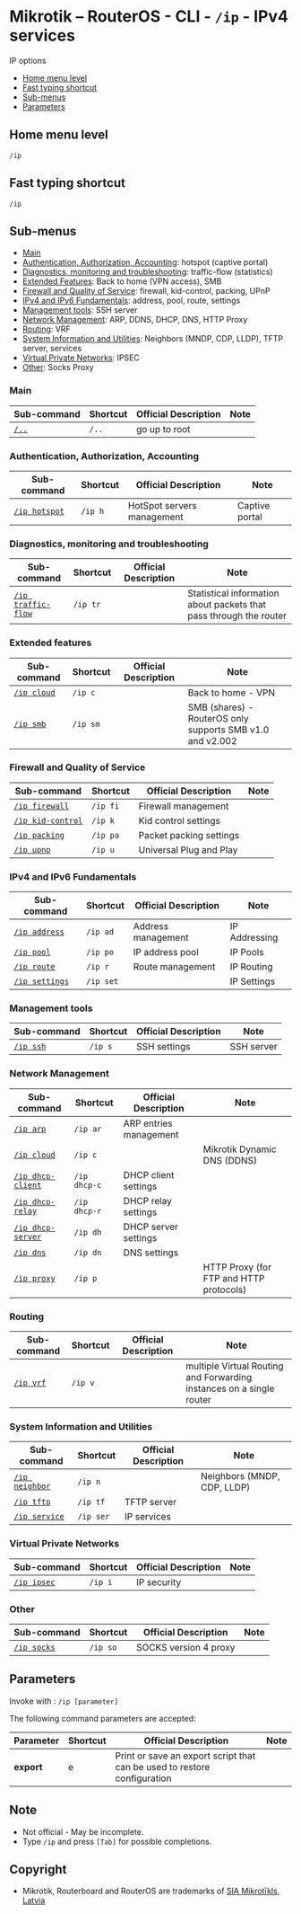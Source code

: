 # Mikrotik – RouterOS - CLI - `/ip` - IPv4 services

IP options

- [Home menu level](#home-menu-level)
- [Fast typing shortcut](#fast-typing-shortcut)
- [Sub-menus](#sub-menus)
- [Parameters](#parameters)

## Home menu level

`/ip` 

## Fast typing shortcut

`/ip`

## Sub-menus

- [Main](#main)
- [Authentication, Authorization, Accounting](#authentication-authorization-accounting): hotspot (captive portal)
- [Diagnostics, monitoring and troubleshooting](#diagnostics-monitoring-and-troubleshooting): traffic-flow (statistics)
- [Extended Features](#extended-features): Back to home (VPN access), SMB
- [Firewall and Quality of Service](#firewall-and-quality-of-service): firewall, kid-control, packing, UPnP
- [IPv4 and IPv6 Fundamentals](#ipv4-and-ipv6-fundamentals): address, pool, route, settings
- [Management tools](#management-tools): SSH server
- [Network Management](#network-management): ARP, DDNS, DHCP, DNS, HTTP Proxy
- [Routing](#routing): VRF
- [System Information and Utilities](#system-information-and-utilities): Neighbors (MNDP, CDP, LLDP), TFTP server, services
- [Virtual Private Networks](#virtual-private-networks): IPSEC
- [Other](#other): Socks Proxy

### Main
| **Sub-command** | **Shortcut** | **Official Description** | **Note** |
|---|---|---|---|
| [`/..`](root-level.md) | `/..` | go up to root |  |

### Authentication, Authorization, Accounting
| **Sub-command** | **Shortcut** | **Official Description** | **Note** |
|---|---|---|---|
| [`/ip hotspot`](https://help.mikrotik.com/docs/pages/viewpage.action?pageId=56459266) | `/ip h` | HotSpot servers management | Captive portal |

### Diagnostics, monitoring and troubleshooting
| **Sub-command** | **Shortcut** | **Official Description** | **Note** |
|---|---|---|---|
| [`/ip traffic-flow`](https://help.mikrotik.com/docs/display/ROS/Traffic+Flow) | `/ip tr` |  | Statistical information about packets that pass through the router |     

### Extended features
| **Sub-command** | **Shortcut** | **Official Description** | **Note** |
|---|---|---|---|
| [`/ip cloud`](https://help.mikrotik.com/docs/display/ROS/Back+To+Home) | `/ip c` |  | Back to home - VPN |
| [`/ip smb`](https://help.mikrotik.com/docs/display/ROS/SMB) | `/ip sm` |  | SMB (shares) - RouterOS only supports SMB v1.0 and v2.002|

### Firewall and Quality of Service
| **Sub-command** | **Shortcut** | **Official Description** | **Note** |
|---|---|---|---|
| [`/ip firewall`](sub/ip.firewall.md) | `/ip fi` | Firewall management |  |
| [`/ip kid-control`](https://help.mikrotik.com/docs/display/ROS/Kid+Control) | `/ip k` | Kid control settings |  |
| [`/ip packing`](https://help.mikrotik.com/docs/display/ROS/IP+packing) | `/ip pa` | Packet packing settings |  |
| [`/ip upnp`](https://help.mikrotik.com/docs/display/ROS/UPnP) | `/ip u` | Universal Plug and Play |  |

### IPv4 and IPv6 Fundamentals
| **Sub-command** | **Shortcut** | **Official Description** | **Note** |
|---|---|---|---|
| [`/ip address`](https://help.mikrotik.com/docs/display/ROS/IP+Addressing) | `/ip ad` | Address management | IP Addressing |         
| [`/ip pool`](https://help.mikrotik.com/docs/display/ROS/IP+Pools) | `/ip po` | IP address pool | IP Pools |
| [`/ip route`](https://help.mikrotik.com/docs/display/ROS/IP+Routing) | `/ip r` | Route management | IP Routing |
| [`/ip settings`](https://help.mikrotik.com/docs/display/ROS/IP+Settings) | `/ip set` |  | IP Settings |

### Management tools
| **Sub-command** | **Shortcut** | **Official Description** | **Note** |
|---|---|---|---|
| [`/ip ssh`](https://help.mikrotik.com/docs/display/ROS/SSH) | `/ip s` | SSH settings | SSH server |

### Network Management
| **Sub-command** | **Shortcut** | **Official Description** | **Note** |
|---|---|---|---|
| [`/ip arp`](https://help.mikrotik.com/docs/display/ROS/ARP) | `/ip ar` | ARP entries management |  |
| [`/ip cloud`](https://help.mikrotik.com/docs/display/ROS/Cloud) | `/ip c` |  | Mikrotik Dynamic DNS (DDNS) |
| [`/ip dhcp-client`](https://help.mikrotik.com/docs/display/ROS/DHCP#DHCP-DHCPClient) | `/ip dhcp-c` | DHCP client settings |  |
| [`/ip dhcp-relay`](https://help.mikrotik.com/docs/display/ROS/DHCP#DHCP-DHCPRelay) | `/ip dhcp-r` | DHCP relay settings |  |    
| [`/ip dhcp-server`](https://help.mikrotik.com/docs/display/ROS/DHCP#DHCP-DHCPServer) | `/ip dh` | DHCP server settings |  |
| [`/ip dns`](https://help.mikrotik.com/docs/display/ROS/DNS) | `/ip dn` | DNS settings |  |
| [`/ip proxy`](https://help.mikrotik.com/docs/display/ROS/Proxy) | `/ip p` |  | HTTP Proxy (for FTP and HTTP protocols) |

### Routing
| **Sub-command** | **Shortcut** | **Official Description** | **Note** |
|---|---|---|---|
| [`/ip vrf`](https://help.mikrotik.com/docs/pages/viewpage.action?pageId=328206) | `/ip v` |  | multiple Virtual Routing and Forwarding instances on a single router |

### System Information and Utilities
| **Sub-command** | **Shortcut** | **Official Description** | **Note** |
|---|---|---|---|
| [`/ip neighbor`](https://help.mikrotik.com/docs/display/ROS/Neighbor+discovery) | `/ip n` |  | Neighbors (MNDP, CDP, LLDP) |
| [`/ip tftp`](https://help.mikrotik.com/docs/display/ROS/TFTP) | `/ip tf` | TFTP server |  |
| [`/ip service`](https://help.mikrotik.com/docs/display/ROS/Services) | `/ip ser` | IP services |  |

### Virtual Private Networks
| **Sub-command** | **Shortcut** | **Official Description** | **Note** |
|---|---|---|---|
| [`/ip ipsec`](sub/ip.ipsec.md) | `/ip i` | IP security |  |

### Other
| **Sub-command** | **Shortcut** | **Official Description** | **Note** |
|---|---|---|---|
| [`/ip socks`](https://help.mikrotik.com/docs/display/ROS/First+Time+Configuration) | `/ip so` | SOCKS version 4 proxy  |  |


## Parameters

Invoke with : `/ip [parameter]`

The following command parameters are accepted:

| **Parameter** | **Shortcut** | **Official Description** | **Note** |
|---|---|---|---|
| **export** | e | Print or save an export script that can be used to restore configuration | |    

## Note
- Not official - May be incomplete.
- Type `/ip` and press `[Tab]` for possible completions. 

## Copyright
- Mikrotik, Routerboard and RouterOS are trademarks of [SIA Mikrotīkls, Latvia](https://www.mikrotik.com)
